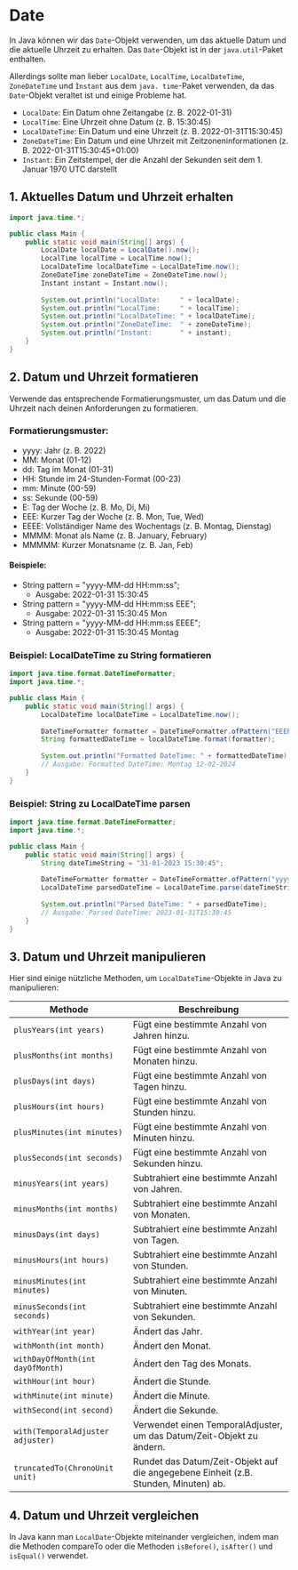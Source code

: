 # Date

In Java können wir das `Date`-Objekt verwenden, um das aktuelle Datum und die aktuelle Uhrzeit zu erhalten. Das `Date`-Objekt ist in der `java.util`-Paket enthalten.

Allerdings sollte man lieber `LocalDate`, `LocalTime`, `LocalDateTime`, `ZoneDateTime` und `Ìnstant` aus dem `java.
time`-Paket verwenden, da das `Date`-Objekt veraltet ist und einige Probleme hat.

* `LocalDate`: Ein Datum ohne Zeitangabe (z. B. 2022-01-31)
* `LocalTime`: Eine Uhrzeit ohne Datum (z. B. 15:30:45)
* `LocalDateTime`: Ein Datum und eine Uhrzeit (z. B. 2022-01-31T15:30:45)
* `ZoneDateTime`: Ein Datum und eine Uhrzeit mit Zeitzoneninformationen (z. B. 2022-01-31T15:30:45+01:00)
* `Instant`: Ein Zeitstempel, der die Anzahl der Sekunden seit dem 1. Januar 1970 UTC darstellt


## 1. Aktuelles Datum und Uhrzeit erhalten
```java
import java.time.*;

public class Main {
    public static void main(String[] args) {
        LocalDate localDate = LocalDate().now();
        LocalTime localTime = LocalTime.now();
        LocalDateTime localDateTime = LocalDateTime.now();
        ZoneDateTime zoneDateTime = ZoneDateTime.now();
        Instant instant = Instant.now();
        
        System.out.println("LocalDate:     " + localDate);
        System.out.println("LocalTime:     " + localTime);
        System.out.println("LocalDateTime: " + localDateTime);
        System.out.println("ZoneDateTime:  " + zoneDateTime);
        System.out.println("Instant:       " + instant);
    }
}
```
## 2. Datum und Uhrzeit formatieren
Verwende das entsprechende Formatierungsmuster, um das Datum und die Uhrzeit nach deinen Anforderungen zu formatieren.

### Formatierungsmuster:
* yyyy: Jahr (z. B. 2022)
* MM: Monat (01-12)
* dd: Tag im Monat (01-31)
* HH: Stunde im 24-Stunden-Format (00-23)
* mm: Minute (00-59)
* ss: Sekunde (00-59)
* E: Tag der Woche (z. B. Mo, Di, Mi)
* EEE: Kurzer Tag der Woche (z. B. Mon, Tue, Wed)
* EEEE: Vollständiger Name des Wochentags (z. B. Montag, Dienstag)
* MMMM: Monat als Name (z. B. January, February)
* MMMMM: Kurzer Monatsname (z. B. Jan, Feb)

#### Beispiele:
* String pattern = "yyyy-MM-dd HH:mm:ss";
  * Ausgabe: 2022-01-31 15:30:45
* String pattern = "yyyy-MM-dd HH:mm:ss EEE"; 
  * Ausgabe: 2022-01-31 15:30:45 Mon 
* String pattern = "yyyy-MM-dd HH:mm:ss EEEE"; 
  * Ausgabe: 2022-01-31 15:30:45 Montag 


### Beispiel: LocalDateTime zu String formatieren
```java
import java.time.format.DateTimeFormatter;
import java.time.*;

public class Main {
    public static void main(String[] args) {
        LocalDateTime localDateTime = LocalDateTime.now();
        
        DateTimeFormatter formatter = DateTimeFormatter.ofPattern("EEEE dd-MM-yyyy");
        String formattedDateTime = localDateTime.format(formatter);
        
        System.out.println("Formatted DateTime: " + formattedDateTime);
        // Ausgabe: Formatted DateTime: Montag 12-02-2024
    }
}
```
### Beispiel: String zu LocalDateTime parsen
```java
import java.time.format.DateTimeFormatter;
import java.time.*;

public class Main {
    public static void main(String[] args) {
        String dateTimeString = "31-01-2023 15:30:45";
        
        DateTimeFormatter formatter = DateTimeFormatter.ofPattern("yyyy-MM-dd HH:mm:ss");
        LocalDateTime parsedDateTime = LocalDateTime.parse(dateTimeString, formatter);
        
        System.out.println("Parsed DateTime: " + parsedDateTime);
        // Ausgabe: Parsed DateTime: 2023-01-31T15:30:45
    }
}
```

## 3. Datum und Uhrzeit manipulieren
Hier sind einige nützliche Methoden, um `LocalDateTime`-Objekte in Java zu manipulieren:

| Methode                           | Beschreibung                                                                        |
|-----------------------------------|-------------------------------------------------------------------------------------|
| `plusYears(int years)`            | Fügt eine bestimmte Anzahl von Jahren hinzu.                                        |
| `plusMonths(int months)`          | Fügt eine bestimmte Anzahl von Monaten hinzu.                                       |
| `plusDays(int days)`              | Fügt eine bestimmte Anzahl von Tagen hinzu.                                         |
| `plusHours(int hours)`            | Fügt eine bestimmte Anzahl von Stunden hinzu.                                       |
| `plusMinutes(int minutes)`        | Fügt eine bestimmte Anzahl von Minuten hinzu.                                       |
| `plusSeconds(int seconds)`        | Fügt eine bestimmte Anzahl von Sekunden hinzu.                                      |
| `minusYears(int years)`           | Subtrahiert eine bestimmte Anzahl von Jahren.                                       |
| `minusMonths(int months)`         | Subtrahiert eine bestimmte Anzahl von Monaten.                                      |
| `minusDays(int days)`             | Subtrahiert eine bestimmte Anzahl von Tagen.                                        |
| `minusHours(int hours)`           | Subtrahiert eine bestimmte Anzahl von Stunden.                                      |
| `minusMinutes(int minutes)`       | Subtrahiert eine bestimmte Anzahl von Minuten.                                      |
| `minusSeconds(int seconds)`       | Subtrahiert eine bestimmte Anzahl von Sekunden.                                     |
| `withYear(int year)`              | Ändert das Jahr.                                                                    |
| `withMonth(int month)`            | Ändert den Monat.                                                                   |
| `withDayOfMonth(int dayOfMonth)`  | Ändert den Tag des Monats.                                                          |
| `withHour(int hour)`              | Ändert die Stunde.                                                                  |
| `withMinute(int minute)`          | Ändert die Minute.                                                                  |
| `withSecond(int second)`          | Ändert die Sekunde.                                                                 |
| `with(TemporalAdjuster adjuster)` | Verwendet einen TemporalAdjuster, um das Datum/Zeit-Objekt zu ändern.               |
| `truncatedTo(ChronoUnit unit)`    | Rundet das Datum/Zeit-Objekt auf die angegebene Einheit (z.B. Stunden, Minuten) ab. |

## 4. Datum und Uhrzeit vergleichen
In Java kann man `LocalDate`-Objekte miteinander vergleichen, indem man die Methoden compareTo oder 
die Methoden `isBefore()`, `isAfter()` und `isEqual()` verwendet.

